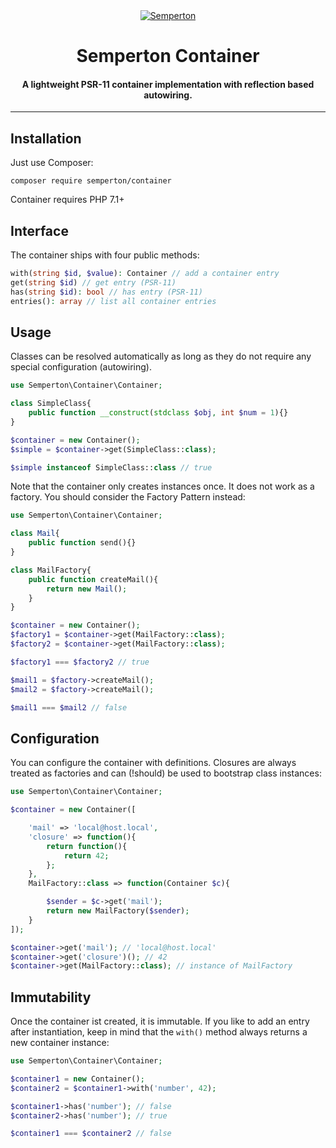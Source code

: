 <div align="center">
<a href="https://github.com/semperton">
<img src="https://avatars0.githubusercontent.com/u/76976189?s=140" alt="Semperton" />
</a>
<h1>Semperton Container</h1>
<h4>A lightweight PSR-11 container implementation with reflection based autowiring.</h4>
</div>

<hr/>

## Installation

Just use Composer:

```
composer require semperton/container
```
Container requires PHP 7.1+

## Interface

The container ships with four public methods:

```php
with(string $id, $value): Container // add a container entry
get(string $id) // get entry (PSR-11)
has(string $id): bool // has entry (PSR-11)
entries(): array // list all container entries
```

## Usage

Classes can be resolved automatically as long as they do not require any special configuration (autowiring).

```php
use Semperton\Container\Container;

class SimpleClass{
	public function __construct(stdclass $obj, int $num = 1){}
}

$container = new Container();
$simple = $container->get(SimpleClass::class);

$simple instanceof SimpleClass::class // true
```

Note that the container only creates instances once. It does not work as a factory. You should consider the Factory Pattern instead:

```php
use Semperton\Container\Container;

class Mail{
	public function send(){}
}

class MailFactory{
	public function createMail(){
		return new Mail();
	}
}

$container = new Container();
$factory1 = $container->get(MailFactory::class);
$factory2 = $container->get(MailFactory::class);

$factory1 === $factory2 // true

$mail1 = $factory->createMail();
$mail2 = $factory->createMail();

$mail1 === $mail2 // false
```

## Configuration

You can configure the container with definitions. Closures are always treated as factories and can (!should) be used to bootstrap class instances:

```php
use Semperton\Container\Container;

$container = new Container([

	'mail' => 'local@host.local',
	'closure' => function(){
		return function(){
			return 42;
		};
	},
	MailFactory::class => function(Container $c){

		$sender = $c->get('mail');
		return new MailFactory($sender);
	}
]);

$container->get('mail'); // 'local@host.local'
$container->get('closure')(); // 42
$container->get(MailFactory::class); // instance of MailFactory
```

## Immutability

Once the container ist created, it is immutable. If you like to add an entry after instantiation, keep in mind that the ```with()``` method always returns a new container instance:

```php
use Semperton\Container\Container;

$container1 = new Container();
$container2 = $container1->with('number', 42);

$container1->has('number'); // false
$container2->has('number'); // true

$container1 === $container2 // false
```